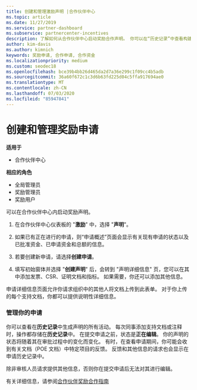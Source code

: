 ```yaml
---
title: 创建和管理激励声明 |合作伙伴中心
ms.topic: article
ms.date: 11/27/2019
ms.service: partner-dashboard
ms.subservice: partnercenter-incentives
description: 了解如何从合作伙伴中心启动奖励合作声明。 你可以在“历史记录”中查看构建申请所涉及的所有活动。
author: kim-davis
ms.author: kimnich
keywords: 奖励申请, 合作申请, 合作资金
ms.localizationpriority: medium
ms.custom: seodec18
ms.openlocfilehash: bce39b4bb26d465da2d7a36e299c1f09cc4b5adb
ms.sourcegitcommit: 36a60f672c1c3d6b63fd225d04c5ffa917694ae0
ms.translationtype: MT
ms.contentlocale: zh-CN
ms.lasthandoff: 07/03/2020
ms.locfileid: "85947841"
---
```

# <a name="create-and-manage-an-incentives-claim"></a>创建和管理奖励申请

**适用于**
- 合作伙伴中心

**相应的角色**

- 全局管理员
- 奖励管理员
- 奖励用户

可以在合作伙伴中心内启动奖励声明。 

1. 在合作伙伴中心仪表板的 "**激励**" 中，选择 "**声明**"。

2.  如果已有正在进行的申请，则“申请概述”页面会显示有关现有申请的状态以及已批准资金、已申请资金和总额的信息。

3.  若要创建新申请，请选择**创建申请**。

4.  填写初始窗体并选择 "**创建声明**" 后，会转到 "声明详细信息" 页，您可以在其中添加发票、CSR、证明文档和指标。 如果需要，你还可以添加其他信息。

申请详细信息页面允许你请求组织中的其他人将文档上传到此表单。 对于你上传的每个支持文档，你都可以提供说明性详细信息。 

### <a name="manage-your-claims"></a>管理你的申请

你可以查看在**历史记录**中生成声明的所有活动。 每次同事添加支持文档或注释时，操作都存储在**历史记录**中。 在提交申请之前，状态是**正在编辑**。 你的声明的状态将随着其在审批过程中的变化而变化。 有时，在查看申请期间，你可能会收到有关文档（POE 文档）中特定项目的反馈。 反馈和其他信息的请求也会显示在申请历史记录中。 

除非审核人员请求提供其他信息，否则你在提交申请后无法对其进行编辑。

有关详细信息，请参阅[合作伙伴奖励合作指南](https://assets.microsoft.com/coop-guidebook.pdf)
